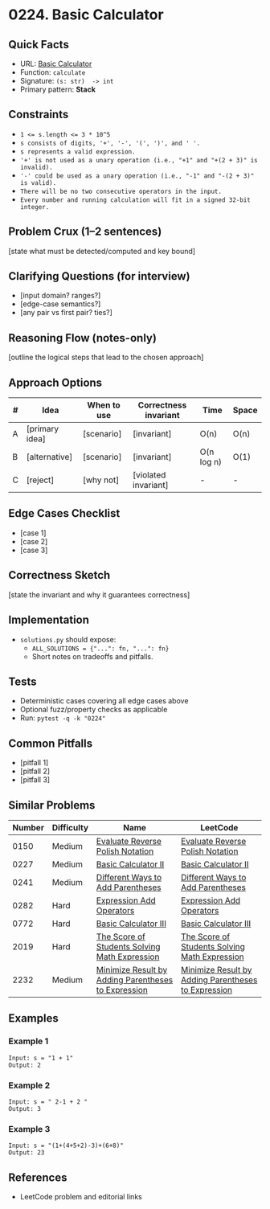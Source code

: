 # 0224. Basic Calculator

## Quick Facts

- URL: [Basic Calculator](https://leetcode.com/problems/basic-calculator/)
- Function: `calculate`
- Signature: `(s: str)  -> int`
- Primary pattern: **Stack**

## Constraints

- `1 <= s.length <= 3 * 10^5`
- `s consists of digits, '+', '-', '(', ')', and ' '.`
- `s represents a valid expression.`
- `'+' is not used as a unary operation (i.e., "+1" and "+(2 + 3)" is invalid).`
- `'-' could be used as a unary operation (i.e., "-1" and "-(2 + 3)" is valid).`
- `There will be no two consecutive operators in the input.`
- `Every number and running calculation will fit in a signed 32-bit integer.`

## Problem Crux (1–2 sentences)

[state what must be detected/computed and key bound]

## Clarifying Questions (for interview)

- [input domain? ranges?]
- [edge-case semantics?]
- [any pair vs first pair? ties?]

## Reasoning Flow (notes-only)

[outline the logical steps that lead to the chosen approach]

## Approach Options

| # | Idea | When to use | Correctness invariant | Time | Space |
|---|------|-------------|-----------------------|------|-------|
| A | [primary idea] | [scenario] | [invariant] | O(n) | O(n) |
| B | [alternative] | [scenario] | [invariant] | O(n log n) | O(1) |
| C | [reject] | [why not] | [violated invariant] | - | - |

## Edge Cases Checklist

- [case 1]
- [case 2]
- [case 3]

## Correctness Sketch

[state the invariant and why it guarantees correctness]

## Implementation

- `solutions.py` should expose:
  - `ALL_SOLUTIONS = {"...": fn, "...": fn}`
  - Short notes on tradeoffs and pitfalls.

## Tests

- Deterministic cases covering all edge cases above
- Optional fuzz/property checks as applicable
- Run: `pytest -q -k "0224"`

## Common Pitfalls

- [pitfall 1]
- [pitfall 2]
- [pitfall 3]

## Similar Problems

| Number | Difficulty | Name | LeetCode |
|---|---|---|---|
| 0150 | Medium | [Evaluate Reverse Polish Notation](../0150-evaluate-reverse-polish-notation/readme.md) | [Evaluate Reverse Polish Notation](https://leetcode.com/problems/evaluate-reverse-polish-notation/) |
| 0227 | Medium | [Basic Calculator II](../0227-basic-calculator-ii/readme.md) | [Basic Calculator II](https://leetcode.com/problems/basic-calculator-ii/) |
| 0241 | Medium | [Different Ways to Add Parentheses](../0241-different-ways-to-add-parentheses/readme.md) | [Different Ways to Add Parentheses](https://leetcode.com/problems/different-ways-to-add-parentheses/) |
| 0282 | Hard | [Expression Add Operators](../0282-expression-add-operators/readme.md) | [Expression Add Operators](https://leetcode.com/problems/expression-add-operators/) |
| 0772 | Hard | [Basic Calculator III](../0772-basic-calculator-iii/readme.md) | [Basic Calculator III](https://leetcode.com/problems/basic-calculator-iii/) |
| 2019 | Hard | [The Score of Students Solving Math Expression](../2019-the-score-of-students-solving-math-expression/readme.md) | [The Score of Students Solving Math Expression](https://leetcode.com/problems/the-score-of-students-solving-math-expression/) |
| 2232 | Medium | [Minimize Result by Adding Parentheses to Expression](../2232-minimize-result-by-adding-parentheses-to-expression/readme.md) | [Minimize Result by Adding Parentheses to Expression](https://leetcode.com/problems/minimize-result-by-adding-parentheses-to-expression/) |

## Examples

### Example 1

```text
Input: s = "1 + 1"
Output: 2
```

### Example 2

```text
Input: s = " 2-1 + 2 "
Output: 3
```

### Example 3

```text
Input: s = "(1+(4+5+2)-3)+(6+8)"
Output: 23
```

## References

- LeetCode problem and editorial links
